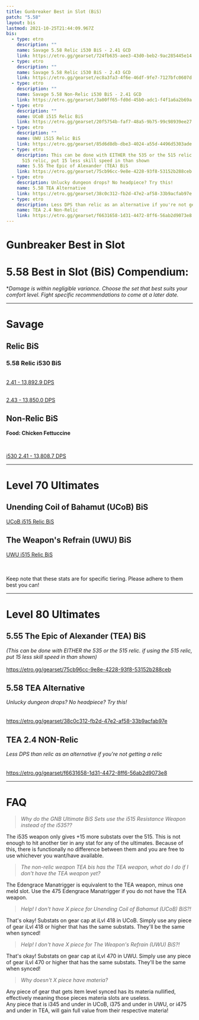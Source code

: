 ```yaml
---
title: Gunbreaker Best in Slot (BiS)
patch: "5.58"
layout: bis
lastmod: 2021-10-25T21:44:09.967Z
bis:
  - type: etro
    description: ""
    name: Savage 5.58 Relic i530 BiS - 2.41 GCD
    link: https://etro.gg/gearset/724fb635-aee3-43d0-beb2-9ac285445e14
  - type: etro
    description: ""
    name: Savage 5.58 Relic i530 BiS - 2.43 GCD
    link: https://etro.gg/gearset/ec8a3fa3-4f6e-46df-9fe7-7127bfc0607d
  - type: etro
    description: ""
    name: Savage 5.58 Non-Relic i530 BiS - 2.41 GCD
    link: https://etro.gg/gearset/3a00ff65-fd0d-45b0-adc1-f4f1a6a2b69a
  - type: etro
    description: ""
    name: UCoB i515 Relic BiS
    link: https://etro.gg/gearset/20f5754b-faf7-48a5-9b75-99c98939ee27
  - type: etro
    description: ""
    name: UWU i515 Relic BiS
    link: https://etro.gg/gearset/85d6d8db-dbe3-4024-a55d-4496d5303ade
  - type: etro
    description: This can be done with EITHER the 535 or the 515 relic. if using the
      515 relic, put 15 less skill speed in than shown
    name: 5.55 The Epic of Alexander (TEA) BiS
    link: https://etro.gg/gearset/75cb96cc-9e8e-4228-93f8-53152b288ceb
  - type: etro
    description: Unlucky dungeon drops? No headpiece? Try this!
    name: 5.58 TEA Alternative
    link: https://etro.gg/gearset/38c0c312-fb2d-47e2-af58-33b9acfab97e
  - type: etro
    description: Less DPS than relic as an alternative if you're not getting a relic
    name: TEA 2.4 Non-Relic
    link: https://etro.gg/gearset/f6631658-1d31-4472-8ff6-56ab2d9073e8
---
```

# Gunbreaker Best in Slot

# 5.58 Best in Slot (BiS) Compendium:

\**Damage is within negligible variance. Choose the set that best suits your comfort level. Fight specific recommendations to come at a later date.*

- - -

# Savage

## Relic BiS

### **5.58 Relic i530 BiS**<br/>
<br/>[2.41 - 13,892.9 DPS](https://etro.gg/gearset/724fb635-aee3-43d0-beb2-9ac285445e14) <br/>

<br> [2.43 - 13,850.0 DPS](https://etro.gg/gearset/ec8a3fa3-4f6e-46df-9fe7-7127bfc0607d) <br/>

## Non-Relic BiS

**Food: Chicken Fettuccine<br/>**

**<br/>**

[i530 2.41 - 13,808.7 DPS](https://etro.gg/gearset/3a00ff65-fd0d-45b0-adc1-f4f1a6a2b69a)

- - -

# Level 70 Ultimates

## Unending Coil of Bahamut (UCoB) BiS

[UCoB i515 Relic BiS](https://etro.gg/gearset/20f5754b-faf7-48a5-9b75-99c98939ee27)
<br/>

## The Weapon's Refrain (UWU) BiS

[UWU i515 Relic BiS](https://etro.gg/gearset/85d6d8db-dbe3-4024-a55d-4496d5303ade) <br>

<br/>
<br>Keep note that these stats are for specific tiering. Please adhere to them best you can!

- - -

# Level 80 Ultimates

## 5.55 The Epic of Alexander (TEA) BiS

*(This can be done with EITHER the 535 or the 515 relic. if using the 515 relic, put 15 less skill speed in than shown)<br/>*
<br/><https://etro.gg/gearset/75cb96cc-9e8e-4228-93f8-53152b288ceb>

## 5.58 TEA Alternative

*Unlucky dungeon drops? No headpiece? Try this!*\
*<br/>*
<br/><https://etro.gg/gearset/38c0c312-fb2d-47e2-af58-33b9acfab97e>

## TEA 2.4 NON-Relic

*Less DPS than relic as an alternative if you're not getting a relic* \
<br/>
<br/><https://etro.gg/gearset/f6631658-1d31-4472-8ff6-56ab2d9073e8>

- - -

# FAQ

> *Why do the GNB Ultimate BiS Sets use the i515 Resistance Weapon instead of the i535??*

The i535 weapon only gives +15 more substats over the 515. This is not enough to hit another tier in any stat for any of the ultimates. Because of this, there is functionally no difference between them and you are free to use whichever you want/have available.

> *The non-relic weapon TEA bis has the TEA weapon, what do I do if I don't have the TEA weapon yet?*

The Edengrace Manatrigger is equivalent to the TEA weapon, minus one meld slot. Use the 475 Edengrace Manatrigger if you do not have the TEA weapon.


> *Help! I don't have X piece for Unending Coil of Bahamut (UCoB) BiS?!*

That's okay! Substats on gear cap at iLvl 418 in UCoB. Simply use any piece of gear iLvl 418 or higher that has the same substats. They'll be the same when synced!

> *Help! I don't have X piece for The Weapon's Refrain (UWU) BiS?!*

That's okay! Substats on gear cap at iLvl 470 in UWU. Simply use any piece of gear iLvl 470 or higher that has the same substats. They'll be the same when synced!


> *Why doesn't X piece have materia?*

Any piece of gear that gets item level synced has its materia nullified, effectively meaning those pieces materia slots are useless.
<br>Any piece that is i345 and under in UCoB, i375 and under in UWU, or i475 and under in TEA, will gain full value from their respective materia!